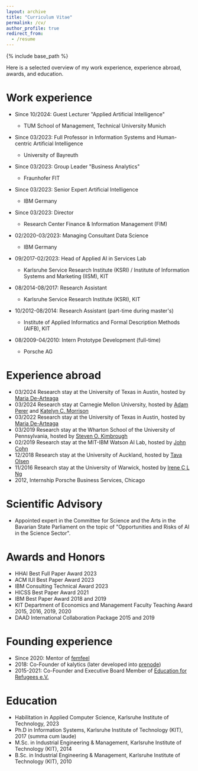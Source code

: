 ```yaml
---
layout: archive
title: "Curriculum Vitae"
permalink: /cv/
author_profile: true
redirect_from:
  - /resume
---
```


{% include base_path %}

Here is a selected overview of my work experience, experience abroad, awards, and education.

Work experience
======
* Since 10/2024: Guest Lecturer "Applied Artificial Intelligence"
  * TUM School of Management, Technical University Munich
    
* Since 03/2023: Full Professor in Information Systems and Human-centric Artificial Intelligence
  * University of Bayreuth

* Since 03/2023: Group Leader "Business Analytics"
  * Fraunhofer FIT  

* Since 03/2023: Senior Expert Artificial Intelligence
  * IBM Germany

* Since 03/2023: Director 
  * Research Center Finance & Information Management (FIM)

* 02/2020-03/2023: Managing Consultant Data Science
  * IBM Germany

* 09/2017-02/2023: Head of Applied AI in Services Lab
  * Karlsruhe Service Research Institute (KSRI) / Institute of Information Systems and Marketing (IISM), KIT

* 08/2014-08/2017: Research Assistant
  * Karlsruhe Service Research Institute (KSRI), KIT

* 10/2012-08/2014: Research Assistant (part-time during master's)
  * Institute of Applied Informatics and Formal Description Methods (AIFB), KIT
 
* 08/2009-04/2010: Intern Prototype Development (full-time)
  * Porsche AG
  
Experience abroad
======

* 03/2024 Research stay at the University of Texas in Austin, hosted by [Maria De-Arteaga](https://mariadearteaga.com/)
* 03/2024 Research stay at Carnegie Mellon University, hosted by [Adam Perer](http://perer.org/) and [Katelyn C. Morrison](https://katelyn98.github.io/) 
* 03/2022 Research stay at the University of Texas in Austin, hosted by [Maria De-Arteaga](https://mariadearteaga.com/)
* 03/2019 Research stay at the Wharton School of the University of Pennsylvania, hosted by [Steven O. Kimbrough](https://oid.wharton.upenn.edu/profile/sok/#research)
* 02/2019 Research stay at the MIT-IBM Watson AI Lab, hosted by [John Cohn](https://en.wikipedia.org/wiki/John_Cohn)
* 12/2018 Research stay at the University of Auckland, hosted by [Tava Olsen](https://www.exec.auckland.ac.nz/programmes-and-courses-for-individuals/short-courses/presenter/?presenter=31363-tava-olsen)
* 11/2016 Research stay at the University of Warwick, hosted by [Irene C L Ng](https://ireneng.com/)
* 2012, Internship Porsche Business Services, Chicago

Scientific Advisory
======
* Appointed expert in the Committee for Science and the Arts in the Bavarian State Parliament on the topic of "Opportunities and Risks of AI in the Science Sector".

Awards and Honors
======
* HHAI Best Full Paper Award 2023
* ACM IUI Best Paper Award 2023
* IBM Consulting Technical Award 2023
* HICSS Best Paper Award 2021
* IBM Best Paper Award 2018 and 2019
* KIT Department of Economics and Management Faculty Teaching Award 2015, 2016, 2019, 2020
* DAAD International Collaboration Package 2015 and 2019

Founding experience
======
* Since 2020: Mentor of [femfeel](https://www.femfeel.de/)
* 2018: Co-Founder of kalytics (later developed into [prenode](https://www.prenode.de/)) 
* 2015-2021: Co-Founder and Executive Board Member of [Education for Refugees e.V.](https://www.eduref.eu/)

Education
======
* Habilitation in Applied Computer Science, Karlsruhe Institute of Technology, 2023
* Ph.D in Information Systems, Karlsruhe Institute of Technology (KIT), 2017 (summa cum laude)
* M.Sc. in Industrial Engineering & Management, Karlsruhe Institute of Technology (KIT), 2014
* B.Sc. in Industrial Engineering & Management, Karlsruhe Institute of Technology (KIT), 2010

